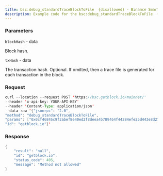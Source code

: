 ```yaml
---
title: bsc:debug_standardTraceBlockToFile  {disallowed} - Binance Smart Chain
description: Example code for the bsc:debug_standardTraceBlockToFile  {disallowed} json-rpc method. Сomplete guide on how to use bsc:debug_standardTraceBlockToFile  {disallowed} json-rpc in GetBlock.io Web3 documentation.
---
```


### Parameters


`blockHash` - data

Block hash.

`txHash` - data

The transaction hash. Optional. If omitted, then a trace file is
generated for each transaction in the block.

### Request

``` java
curl --location --request POST 'https://bsc.getblock.io/mainnet/' 
--header 'x-api-key: YOUR-API-KEY' 
--header 'Content-Type: application/json' 
--data-raw '{"jsonrpc": "2.0",
"method": "debug_standardTraceBlockToFile",
"params": ["0x0cf46846c9f2abef8e40ed2f8deea4b789464f44284efe25d443e8d272393fce", null],
"id": "getblock.io"}'
```

###  Response

``` java
{
    "result": "null",
    "id": "getblock.io",
    "status_code": 405,
    "message": "Method not allowed"
}
```

